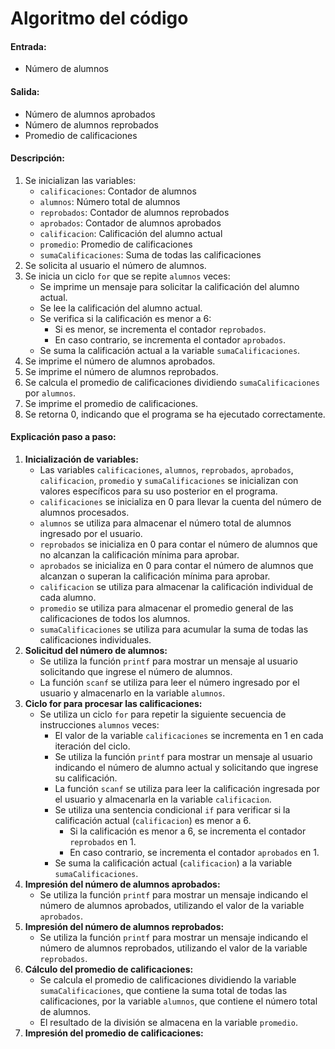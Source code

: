 # Algoritmo del código

#### **Entrada:**

* Número de alumnos

#### **Salida:**

* Número de alumnos aprobados
* Número de alumnos reprobados
* Promedio de calificaciones

#### **Descripción:**

1. Se inicializan las variables:
   * `calificaciones`: Contador de alumnos
   * `alumnos`: Número total de alumnos
   * `reprobados`: Contador de alumnos reprobados
   * `aprobados`: Contador de alumnos aprobados
   * `calificacion`: Calificación del alumno actual
   * `promedio`: Promedio de calificaciones
   * `sumaCalificaciones`: Suma de todas las calificaciones
2. Se solicita al usuario el número de alumnos.
3. Se inicia un ciclo `for` que se repite `alumnos` veces:
   * Se imprime un mensaje para solicitar la calificación del alumno actual.
   * Se lee la calificación del alumno actual.
   * Se verifica si la calificación es menor a 6:
     * Si es menor, se incrementa el contador `reprobados`.
     * En caso contrario, se incrementa el contador `aprobados`.
   * Se suma la calificación actual a la variable `sumaCalificaciones`.
4. Se imprime el número de alumnos aprobados.
5. Se imprime el número de alumnos reprobados.
6. Se calcula el promedio de calificaciones dividiendo `sumaCalificaciones` por `alumnos`.
7. Se imprime el promedio de calificaciones.
8. Se retorna 0, indicando que el programa se ha ejecutado correctamente.

#### **Explicación paso a paso:**

1. **Inicialización de variables:**
   * Las variables `calificaciones`, `alumnos`, `reprobados`, `aprobados`, `calificacion`, `promedio` y `sumaCalificaciones` se inicializan con valores específicos para su uso posterior en el programa.
   * `calificaciones` se inicializa en 0 para llevar la cuenta del número de alumnos procesados.
   * `alumnos` se utiliza para almacenar el número total de alumnos ingresado por el usuario.
   * `reprobados` se inicializa en 0 para contar el número de alumnos que no alcanzan la calificación mínima para aprobar.
   * `aprobados` se inicializa en 0 para contar el número de alumnos que alcanzan o superan la calificación mínima para aprobar.
   * `calificacion` se utiliza para almacenar la calificación individual de cada alumno.
   * `promedio` se utiliza para almacenar el promedio general de las calificaciones de todos los alumnos.
   * `sumaCalificaciones` se utiliza para acumular la suma de todas las calificaciones individuales.
2. **Solicitud del número de alumnos:**
   * Se utiliza la función `printf` para mostrar un mensaje al usuario solicitando que ingrese el número de alumnos.
   * La función `scanf` se utiliza para leer el número ingresado por el usuario y almacenarlo en la variable `alumnos`.
3. **Ciclo for para procesar las calificaciones:**
   * Se utiliza un ciclo `for` para repetir la siguiente secuencia de instrucciones `alumnos` veces:
     * El valor de la variable `calificaciones` se incrementa en 1 en cada iteración del ciclo.
     * Se utiliza la función `printf` para mostrar un mensaje al usuario indicando el número de alumno actual y solicitando que ingrese su calificación.
     * La función `scanf` se utiliza para leer la calificación ingresada por el usuario y almacenarla en la variable `calificacion`.
     * Se utiliza una sentencia condicional `if` para verificar si la calificación actual (`calificacion`) es menor a 6.
       * Si la calificación es menor a 6, se incrementa el contador `reprobados` en 1.
       * En caso contrario, se incrementa el contador `aprobados` en 1.
     * Se suma la calificación actual (`calificacion`) a la variable `sumaCalificaciones`.
4. **Impresión del número de alumnos aprobados:**
   * Se utiliza la función `printf` para mostrar un mensaje indicando el número de alumnos aprobados, utilizando el valor de la variable `aprobados`.
5. **Impresión del número de alumnos reprobados:**
   * Se utiliza la función `printf` para mostrar un mensaje indicando el número de alumnos reprobados, utilizando el valor de la variable `reprobados`.
6. **Cálculo del promedio de calificaciones:**
   * Se calcula el promedio de calificaciones dividiendo la variable `sumaCalificaciones`, que contiene la suma total de todas las calificaciones, por la variable `alumnos`, que contiene el número total de alumnos.
   * El resultado de la división se almacena en la variable `promedio`.
7. **Impresión del promedio de calificaciones:**
